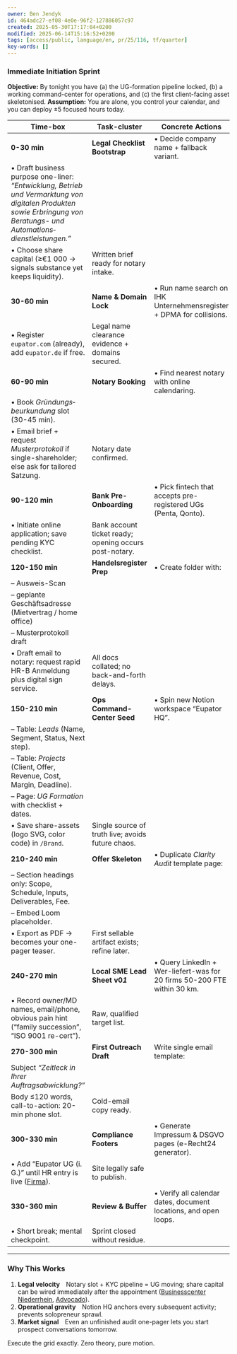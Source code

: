 ```yaml
---
owner: Ben Jendyk
id: 464adc27-ef08-4e0e-96f2-127886057c97
created: 2025-05-30T17:17:04+0200
modified: 2025-06-14T15:16:52+0200
tags: [access/public, language/en, pr/25/116, tf/quarter]
key-words: []
---
```


### **Immediate Initiation Sprint**

**Objective:** By tonight you have (a) the UG-formation pipeline locked, (b) a working command-center for operations, and (c) the first client-facing asset skeletonised.
**Assumption:** You are alone, you control your calendar, and you can deploy ±5 focused hours today.

| Time-box                                                                                                                                                               | Task-cluster                                           | Concrete Actions                                                         | Outcome |
| ---------------------------------------------------------------------------------------------------------------------------------------------------------------------- | ------------------------------------------------------ | ------------------------------------------------------------------------ | ------- |
| **0-30 min**                                                                                                                                                           | **Legal Checklist Bootstrap**                          | • Decide company name + fallback variant.                                |         |
| • Draft business purpose one-liner: *“Entwicklung, Betrieb und Vermarktung von digitalen Produkten sowie Erbringung von Beratungs- und Automations­dienstleistungen.”* |                                                        |                                                                          |         |
| • Choose share capital (≥€1 000 → signals substance yet keeps liquidity).                                                                                              | Written brief ready for notary intake.                 |                                                                          |         |
| **30-60 min**                                                                                                                                                          | **Name & Domain Lock**                                 | • Run name search on IHK Unternehmensregister + DPMA for collisions.     |         |
| • Register `eupator.com` (already), add `eupator.de` if free.                                                                                                          | Legal name clearance evidence + domains secured.       |                                                                          |         |
| **60-90 min**                                                                                                                                                          | **Notary Booking**                                     | • Find nearest notary with online calendaring.                           |         |
| • Book *Gründungs­beurkundung* slot (30-45 min).                                                                                                                       |                                                        |                                                                          |         |
| • Email brief + request *Musterprotokoll* if single-shareholder; else ask for tailored Satzung.                                                                        | Notary date confirmed.                                 |                                                                          |         |
| **90-120 min**                                                                                                                                                         | **Bank Pre-Onboarding**                                | • Pick fintech that accepts pre-registered UGs (Penta, Qonto).           |         |
| • Initiate online application; save pending KYC checklist.                                                                                                             | Bank account ticket ready; opening occurs post-notary. |                                                                          |         |
| **120-150 min**                                                                                                                                                        | **Handelsregister Prep**                               | • Create folder with:                                                    |         |
| – Ausweis-Scan                                                                                                                                                         |                                                        |                                                                          |         |
| – geplante Geschäftsadresse (Mietvertrag / home office)                                                                                                                |                                                        |                                                                          |         |
| – Musterprotokoll draft                                                                                                                                                |                                                        |                                                                          |         |
| • Draft email to notary: request rapid HR-B An­meldung plus digital sign service.                                                                                      | All docs collated; no back-and-forth delays.           |                                                                          |         |
| **150-210 min**                                                                                                                                                        | **Ops Command-Center Seed**                            | • Spin new Notion workspace “Eupator HQ”.                                |         |
| – Table: *Leads* (Name, Segment, Status, Next step).                                                                                                                   |                                                        |                                                                          |         |
| – Table: *Projects* (Client, Offer, Revenue, Cost, Margin, Deadline).                                                                                                  |                                                        |                                                                          |         |
| – Page: *UG Formation* with checklist + dates.                                                                                                                         |                                                        |                                                                          |         |
| • Save share-assets (logo SVG, color code) in `/Brand`.                                                                                                                | Single source of truth live; avoids future chaos.      |                                                                          |         |
| **210-240 min**                                                                                                                                                        | **Offer Skeleton**                                     | • Duplicate *Clarity Audit* template page:                               |         |
| – Section headings only: Scope, Schedule, Inputs, Deliverables, Fee.                                                                                                   |                                                        |                                                                          |         |
| – Embed Loom placeholder.                                                                                                                                              |                                                        |                                                                          |         |
| • Export as PDF → becomes your one-pager teaser.                                                                                                                       | First sellable artifact exists; refine later.          |                                                                          |         |
| **240-270 min**                                                                                                                                                        | **Local SME Lead Sheet v0*1***                         | • Query LinkedIn + Wer-liefert-was for 20 firms 50-200 FTE within 30 km. |         |
| • Record owner/MD names, email/phone, obvious pain hint (“family succession”, “ISO 9001 re-cert”).                                                                     | Raw, qualified target list.                            |                                                                          |         |
| **270-300 min**                                                                                                                                                        | **First Outreach Draft**                               | Write single email template:                                             |         |
| Subject *“Zeitleck in Ihrer Auftragsabwicklung?”*                                                                                                                      |                                                        |                                                                          |         |
| Body ≤120 words, call-to-action: 20-min phone slot.                                                                                                                    | Cold-email copy ready.                                 |                                                                          |         |
| **300-330 min**                                                                                                                                                        | **Compliance Footers**                                 | • Generate Impressum & DSGVO pages (e-Recht24 generator).                |         |
| • Add “Eupator UG (i. G.)” until HR entry is live ([Firma][1]).                                                                                                        | Site legally safe to publish.                          |                                                                          |         |
| **330-360 min**                                                                                                                                                        | **Review & Buffer**                                    | • Verify all calendar dates, document locations, and open loops.         |         |
| • Short break; mental checkpoint.                                                                                                                                      | Sprint closed without residue.                         |                                                                          |         |

---

### **Why This Works**

1. **Legal velocity** Notary slot + KYC pipeline = UG moving; share capital can be wired immediately after the appointment ([Businesscenter Niederrhein][2], [Advocado][3]).
2. **Operational gravity** Notion HQ anchors every subsequent activity; prevents solopreneur sprawl.
3. **Market signal** Even an unfinished audit one-pager lets you start prospect conversations tomorrow.

Execute the grid exactly. Zero theory, pure motion.

[1]: https://www.firma.de/firmengruendung/gmbh-und-ug-handelsregister-von-der-anmeldung-bis-zur-loeschung/?utm_source=chatgpt.com "GmbH & UG – Handelsregister: Anmeldung, Eintragung, etc."
[2]: https://businesscenter-niederrhein.de/2025/05/17/ug-haftungsbeschraenkt-gruenden-wichtigste-schritte/?utm_source=chatgpt.com "UG haftungsbeschränkt gründen: Die wichtigsten Schritte im Überblick"
[3]: https://www.advocado.de/ratgeber/gesellschaftsrecht-ma/unternehmensgruendung/ug-gruenden-kosten-und-ablauf.html?utm_source=chatgpt.com "UG gründen 2024 » so geht's (Gründung, Steuern & Haftung)"
